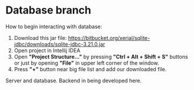 # Database branch

How to begin interacting with database:
1. Download this jar file:
https://bitbucket.org/xerial/sqlite-jdbc/downloads/sqlite-jdbc-3.21.0.jar
2. Open project in Intellij IDEA
3. Open **"Project Structure..."** by pressing **"Ctrl + Alt + Shift + S"** buttons or just by opening **"File"** in upper left corner of the window.
4. Press **"+"** button near big file list and add our downloaded file.

Server and database. Backend in being developed here.
